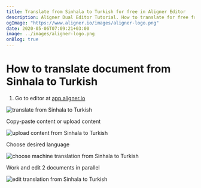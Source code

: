 ```yaml
---
title: Translate from Sinhala to Turkish for free in Aligner Editor
description: Aligner Dual Editor Tutorial. How to translate for free from Sinhala to Turkish. Aligner is multilingual document management platform. 
ogImage: "https://www.aligner.io/images/aligner-logo.png"
date: 2020-05-06T07:09:21+03:00
image: ../images/aligner-logo.png
onBlog: true
---
```


# How to translate document from Sinhala to Turkish

1. Go to editor at [app.aligner.io](https://app.aligner.io "Aligner App web page")

![translate from Sinhala to Turkish](../aligner-blank-editor.png "translate from Sinhala to Turkish")

Copy-paste content or upload content

![upload content from Sinhala to Turkish](../aligner-uploaded-document.png "upload content from Sinhala to Turkish")

Choose desired language

![choose machine translation from Sinhala to Turkish](../aligner-language-dropdown.png "choose machine translation from Sinhala to Turkish")

Work and edit 2 documents in parallel

![edit translation from Sinhala to Turkish](../aligner-double-sitded-editor.png "edit translation from Sinhala to Turkish")

